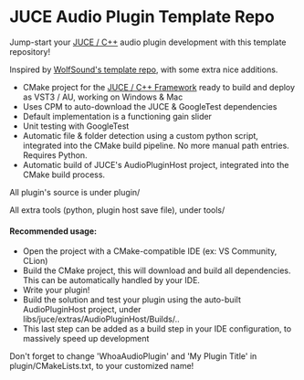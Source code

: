 # JUCE Audio Plugin Template Repo

Jump-start your [JUCE / C++](https://github.com/juce-framework/JUCE) audio plugin development with this template repository!

Inspired by [WolfSound's template repo](https://github.com/JanWilczek/audio-plugin-template), with some extra nice additions.

* CMake project for the [JUCE / C++ Framework](https://github.com/juce-framework/JUCE) ready to build and deploy as VST3 / AU, working on Windows & Mac
* Uses CPM to auto-download the JUCE & GoogleTest dependencies
* Default implementation is a functioning gain slider
* Unit testing with GoogleTest
* Automatic file & folder detection using a custom python script, integrated into the CMake build pipeline. No more manual path entries. Requires Python.
* Automatic build of JUCE's AudioPluginHost project, integrated into the CMake build process.

All plugin's source is under plugin/

All extra tools (python, plugin host save file), under tools/

#### Recommended usage:

* Open the project with a CMake-compatible IDE (ex: VS Community, CLion)
* Build the CMake project, this will download and build all dependencies. This can be automatically handled by your IDE.
* Write your plugin!
* Build the solution and test your plugin using the auto-built AudioPluginHost project, under libs/juce/extras/AudioPluginHost/Builds/..
* This last step can be added as a build step in your IDE configuration, to massively speed up development

Don't forget to change 'WhoaAudioPlugin' and 'My Plugin Title' in plugin/CMakeLists.txt, to your customized name!